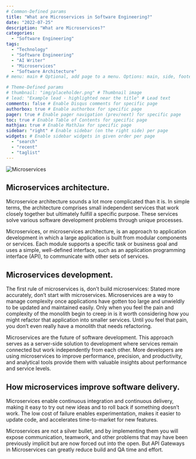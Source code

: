```yaml
---
# Common-Defined params
title: "What are Microservices in Software Engineering?"
date: "2022-07-25"
description: "What are Microservices?"
categories:
  - "Software Engineering"
tags:
  - "Technology"
  - "Software Engineering"
  - "AI Writer"
  - "Microservices"
  - "Software Architecture"
# menu: main # Optional, add page to a menu. Options: main, side, footer

# Theme-Defined params
# thumbnail: "img/placeholder.png" # Thumbnail image
# lead: "Example lead - highlighted near the title" # Lead text
comments: false # Enable Disqus comments for specific page
authorbox: true # Enable authorbox for specific page
pager: true # Enable pager navigation (prev/next) for specific page
toc: true # Enable Table of Contents for specific page
mathjax: true # Enable MathJax for specific page
sidebar: "right" # Enable sidebar (on the right side) per page
widgets: # Enable sidebar widgets in given order per page
  - "search"
  - "recent"
  - "taglist"
---
```


![Microservices](/img/microservices.jpg "Microservices")

## Microservices architecture.

Microservice architecture sounds a lot more complicated than it is. In simple terms, the architecture comprises small independent services that work closely together but ultimately fulfill a specific purpose. These services solve various software development problems through unique processes.

Microservices, or microservices architecture, is an approach to application development in which a large application is built from modular components or services. Each module supports a specific task or business goal and uses a simple, well-defined interface, such as an application programming interface (API), to communicate with other sets of services.

## Microservices development.

The first rule of microservices is, don’t build microservices: Stated more accurately, don’t start with microservices. Microservices are a way to manage complexity once applications have gotten too large and unwieldly to be updated and maintained easily. Only when you feel the pain and complexity of the monolith begin to creep in is it worth considering how you might refactor that application into smaller services. Until you feel that pain, you don’t even really have a monolith that needs refactoring.

Microservices are the future of software development. This approach serves as a server-side solution to development where services remain connected but work independently from each other. More developers are using microservices to improve performance, precision, and productivity, and analytical tools provide them with valuable insights about performance and service levels.

## How microservices improve software delivery.

Microservices enable continuous integration and continuous delivery, making it easy to try out new ideas and to roll back if something doesn’t work. The low cost of failure enables experimentation, makes it easier to update code, and accelerates time-to-market for new features.

Microservices are not a silver bullet, and by implementing them you will expose communication, teamwork, and other problems that may have been previously implicit but are now forced out into the open. But API Gateways in Microservices can greatly reduce build and QA time and effort.
